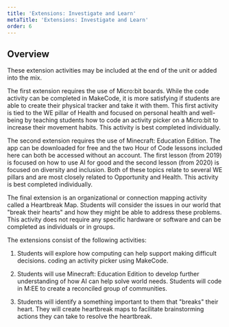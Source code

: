 ```yaml
---
title: 'Extensions: Investigate and Learn'
metaTitle: 'Extensions: Investigate and Learn'
order: 6
---
```


## Overview

These extension activities may be included at the end of the unit or added into the mix.

The first extension requires the use of Micro:bit boards. While the code activity can be completed in MakeCode, it is more satisfying if students are able to create their physical tracker and take it with them. This first activity is tied to the WE pillar of Health and focused on personal health and well-being by teaching students how to code an activity picker on a Micro:bit to increase their movement habits. This activity is best completed individually.

The second extension requires the use of Minecraft: Education Edition. The app can be downloaded for free and the two Hour of Code lessons included here can both be accessed without an account. The first lesson (from 2019) is focused on how to use AI for good and the second lesson (from 2020) is focused on diversity and inclusion. Both of these topics relate to several WE pillars and are most closely related to Opportunity and Health. This activity is best completed individually.

The final extension is an organizational or connection mapping activity called a Heartbreak Map. Students will consider the issues in our world that "break their hearts" and how they might be able to address these problems. This activity does not require any specific hardware or software and can be completed as individuals or in groups.

The extensions consist of the following activities:  

1. Students will explore how computing can help support making difficult decisions. coding an activity picker using MakeCode.

2. Students will use Minecraft: Education Edition to develop further understanding of how AI can help solve world needs. Students will code in M:EE to create a reconciled group of communities.

3. Students will identify a something important to them that "breaks" their heart. They will create heartbreak maps to facilitate brainstorming actions they can take to resolve the heartbreak.